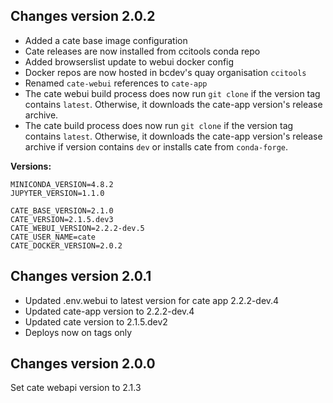 ## Changes version 2.0.2

- Added a cate base image configuration
- Cate releases are now installed from ccitools conda repo
- Added browserslist update to webui docker config
- Docker repos are now hosted in bcdev's quay organisation `ccitools`
- Renamed `cate-webui` references to `cate-app`
- The cate webui build process does now run `git clone` if the 
  version tag contains `latest`. Otherwise, it downloads the cate-app version's release
  archive.
- The cate build process does now run `git clone` if the
  version tag contains `latest`. Otherwise, it downloads the cate-app version's release
  archive if version contains `dev` or installs cate from `conda-forge`.

__Versions:__

    MINICONDA_VERSION=4.8.2
    JUPYTER_VERSION=1.1.0
    
    CATE_BASE_VERSION=2.1.0
    CATE_VERSION=2.1.5.dev3
    CATE_WEBUI_VERSION=2.2.2-dev.5
    CATE_USER_NAME=cate
    CATE_DOCKER_VERSION=2.0.2


## Changes version 2.0.1

- Updated .env.webui to latest version for cate app 2.2.2-dev.4
- Updated cate-app version to 2.2.2-dev.4
- Updated cate version to 2.1.5.dev2
- Deploys now on tags only

## Changes version 2.0.0

Set cate webapi version to 2.1.3
